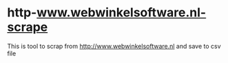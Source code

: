 # http-www.webwinkelsoftware.nl-scrape
This is tool to scrap from http://www.webwinkelsoftware.nl and save to csv file
